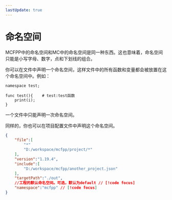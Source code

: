 ```yaml
---
lastUpdate: true
---
```


# 命名空间

MCFPP中的命名空间和MC中的命名空间是同一种东西。这也意味着，命名空间只能是小写字母、数字，点和下划线的组合。

你可以在文件中声明一个命名空间，这样文件中的所有函数和变量都会被放置在这个命名空间中。例如：

```mcfpp
namespace test;

func test(){    # test:test函数
    print(i);
}
```

一个文件中只能声明一次命名空间。

同样的，你也可以在项目配置文件中声明这个命名空间。

```json
{
    "file":[
        "*"
        "D:/workspace/mcfpp/project/*"
    ],
    "version":"1.19.4",
    "include":[
        "D:/workspace/mcfpp/another_project.json"
    ],
    "targetPath":"./out",
    //工程的默认命名空间。可选，默认为default // [!code focus]
    "namespace":"mcfpp" // [!code focus]
}
```
